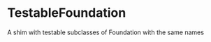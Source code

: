 TestableFoundation
==================

A shim with testable subclasses of Foundation with the same names
